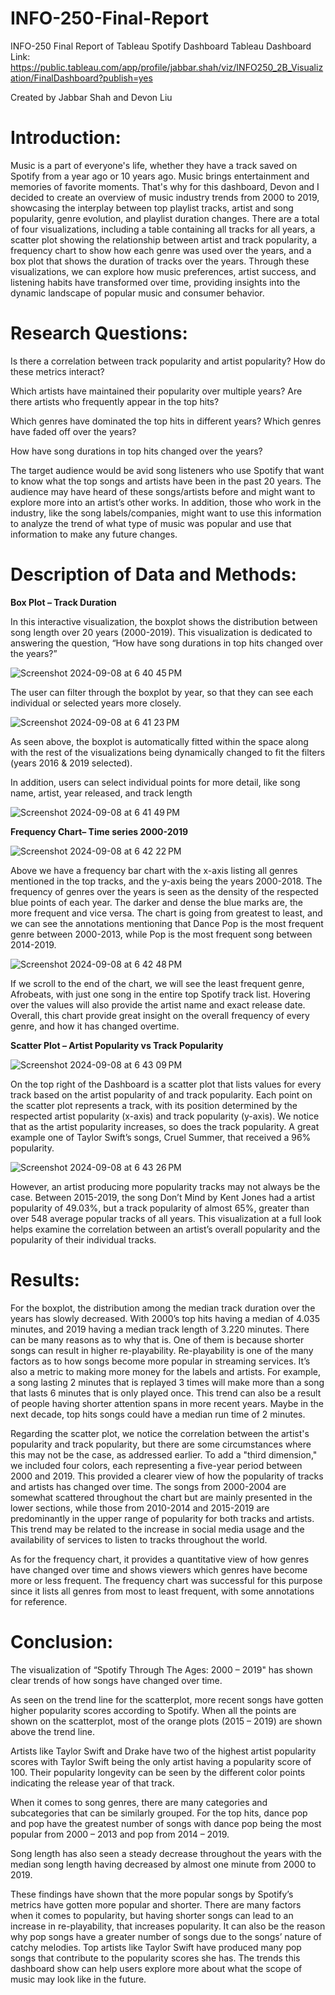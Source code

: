 # INFO-250-Final-Report
INFO-250 Final Report of Tableau Spotify Dashboard
Tableau Dashboard Link: https://public.tableau.com/app/profile/jabbar.shah/viz/INFO250_2B_Visualization/FinalDashboard?publish=yes

Created by Jabbar Shah and Devon Liu



# Introduction: 
Music is a part of everyone's life, whether they have a track saved on Spotify from a year ago or 10 years ago. Music brings entertainment and memories of favorite moments. That's why for this dashboard, Devon and I decided to create an overview of music industry trends from 2000 to 2019, showcasing the interplay between top playlist tracks, artist and song popularity, genre evolution, and playlist duration changes. There are a total of four visualizations, including a table containing all tracks for all years, a scatter plot showing the relationship between artist and track popularity, a frequency chart to show how each genre was used over the years, and a box plot that shows the duration of tracks over the years. Through these visualizations, we can explore how music preferences, artist success, and listening habits have transformed over time, providing insights into the dynamic landscape of popular music and consumer behavior.

# Research Questions: 

Is there a correlation between track popularity and artist popularity? How do these metrics interact? 

Which artists have maintained their popularity over multiple years? Are there artists who frequently appear in the top hits? 

Which genres have dominated the top hits in different years? Which genres have faded off over the years?   

How have song durations in top hits changed over the years? 

 
The target audience would be avid song listeners who use Spotify that want to know what the top songs and artists have been in the past 20 years. The audience may have heard of these songs/artists before and might want to explore more into an artist’s other works. In addition, those who work in the industry, like the song labels/companies, might want to use this information to analyze the trend of what type of music was popular and use that information to make any future changes. 

 
# Description of Data and Methods: 


**Box Plot – Track Duration**

In this interactive visualization, the boxplot shows the distribution between song length over 20 years (2000-2019). This visualization is dedicated to answering the question, “How have song durations in top hits changed over the years?” 

![Screenshot 2024-09-08 at 6 40 45 PM](https://github.com/user-attachments/assets/52db516c-45c0-4298-a367-d0d9ffcfacd8)

The user can filter through the boxplot by year, so that they can see each individual or selected years more closely. 

![Screenshot 2024-09-08 at 6 41 23 PM](https://github.com/user-attachments/assets/9a83e655-8e8f-4949-b446-7b32e361f072)


As seen above, the boxplot is automatically fitted within the space along with the rest of the visualizations being dynamically changed to fit the filters (years 2016 & 2019 selected). 

In addition, users can select individual points for more detail, like song name, artist, year released, and track length 

 
![Screenshot 2024-09-08 at 6 41 49 PM](https://github.com/user-attachments/assets/0c68dc2f-db50-44d8-aac1-9e94ba9f6876)

 
**Frequency Chart– Time series 2000-2019**

![Screenshot 2024-09-08 at 6 42 22 PM](https://github.com/user-attachments/assets/3c616413-c393-4a71-9cf5-fbd673b17816)


Above we have a frequency bar chart with the x-axis listing all genres mentioned in the top tracks, and the y-axis being the years 2000-2018. The frequency of genres over the years is seen as the density of the respected blue points of each year. The darker and dense the blue marks are, the more frequent and vice versa. The chart is going from greatest to least, and we can see the annotations mentioning that Dance Pop is the most frequent genre between 2000-2013, while Pop is the most frequent song between 2014-2019.  

![Screenshot 2024-09-08 at 6 42 48 PM](https://github.com/user-attachments/assets/e3d57abe-81de-4d03-a25d-6d18dff00ec1)

If we scroll to the end of the chart, we will see the least frequent genre, Afrobeats, with just one song in the entire top Spotify track list. Hovering over the values will also provide the artist name and exact release date. Overall, this chart provide great insight on the overall frequency of every genre, and how it has changed overtime.  

 

**Scatter Plot – Artist Popularity vs Track Popularity**

![Screenshot 2024-09-08 at 6 43 09 PM](https://github.com/user-attachments/assets/fcae479e-ca8c-41ff-a72c-2f50632c5b22)


On the top right of the Dashboard is a scatter plot that lists values for every track based on the artist popularity of and track popularity. Each point on the scatter plot represents a track, with its position determined by the respected artist popularity (x-axis) and track popularity (y-axis). We notice that as the artist popularity increases, so does the track popularity. A great example one of Taylor Swift’s songs, Cruel Summer, that received a 96% popularity.  

![Screenshot 2024-09-08 at 6 43 26 PM](https://github.com/user-attachments/assets/bad0228b-9430-4d4b-8024-1d13d82e8e29)

However, an artist producing more popularity tracks may not always be the case. Between 2015-2019,  the song Don’t Mind by Kent Jones had a artist popularity of 49.03%, but a track popularity of almost 65%, greater than over 548 average popular tracks of all years. This visualization at a full look helps examine the correlation between an artist’s overall popularity and the popularity of their individual tracks. 

# Results: 

For the boxplot, the distribution among the median track duration over the years has slowly decreased. With 2000’s top hits having a median of 4.035 minutes, and 2019 having a median track length of 3.220 minutes. There can be many reasons as to why that is. One of them is because shorter songs can result in higher re-playability. Re-playability is one of the many factors as to how songs become more popular in streaming services. It’s also a metric to making more money for the labels and artists. For example, a song lasting 2 minutes that is replayed 3 times will make more than a song that lasts 6 minutes that is only played once. This trend can also be a result of people having shorter attention spans in more recent years. Maybe in the next decade, top hits songs could have a median run time of 2 minutes. 

 

Regarding the scatter plot, we notice the correlation between the artist's popularity and track popularity, but there are some circumstances where this may not be the case, as addressed earlier. To add a "third dimension," we included four colors, each representing a five-year period between 2000 and 2019. This provided a clearer view of how the popularity of tracks and artists has changed over time. The songs from 2000-2004 are somewhat scattered throughout the chart but are mainly presented in the lower sections, while those from 2010-2014 and 2015-2019 are predominantly in the upper range of popularity for both tracks and artists. This trend may be related to the increase in social media usage and the availability of services to listen to tracks throughout the world. 

As for the frequency chart, it provides a quantitative view of how genres have changed over time and shows viewers which genres have become more or less frequent. The frequency chart was successful for this purpose since it lists all genres from most to least frequent, with some annotations for reference. 

 

# Conclusion: 

The visualization of “Spotify Through The Ages: 2000 – 2019" has shown clear trends of how songs have changed over time.  

As seen on the trend line for the scatterplot, more recent songs have gotten higher popularity scores according to Spotify. When all the points are shown on the scatterplot, most of the orange plots (2015 – 2019) are shown above the trend line. 

Artists like Taylor Swift and Drake have two of the highest artist popularity scores with Taylor Swift being the only artist having a popularity score of 100. Their popularity longevity can be seen by the different color points indicating the release year of that track. 

When it comes to song genres, there are many categories and subcategories that can be similarly grouped. For the top hits, dance pop and pop have the greatest number of songs with dance pop being the most popular from 2000 – 2013 and pop from 2014 – 2019. 

Song length has also seen a steady decrease throughout the years with the median song length having decreased by almost one minute from 2000 to 2019.  

These findings have shown that the more popular songs by Spotify’s metrics have gotten more popular and shorter. There are many factors when it comes to popularity, but having shorter songs can lead to an increase in re-playability, that increases popularity. It can also be the reason why pop songs have a greater number of songs due to the songs’ nature of catchy melodies. Top artists like Taylor Swift have produced many pop songs that contribute to the popularity scores she has. The trends this dashboard show can help users explore more about what the scope of music may look like in the future. 

 

 
